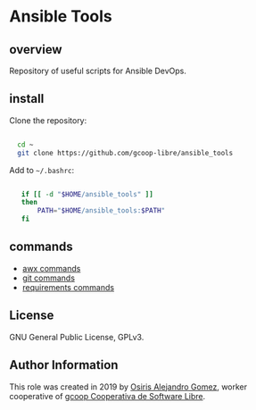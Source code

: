 # Ansible Tools

## overview

Repository of useful scripts for Ansible DevOps.

## install

Clone the repository:

```bash

  cd ~
  git clone https://github.com/gcoop-libre/ansible_tools

```

Add to ``~/.bashrc``:

```bash

   if [[ -d "$HOME/ansible_tools" ]]
   then
       PATH="$HOME/ansible_tools:$PATH"
   fi

```

## commands

- [awx commands](awx-help.md)
- [git commands](git-help.md)
- [requirements commands](requirements-help.md)

## License

GNU General Public License, GPLv3.

## Author Information

This role was created in 2019 by
 [Osiris Alejandro Gomez](https://osiux.com/), worker cooperative of
 [gcoop Cooperativa de Software Libre](https://www.gcoop.coop/).
